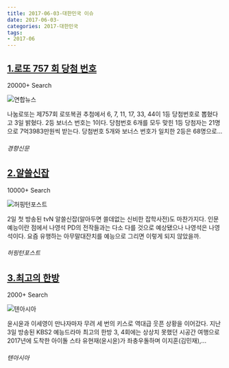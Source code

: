 ```yaml
---
title: 2017-06-03-대한민국 이슈
date: 2017-06-03-
categories: 2017-대한민국
tags: 
- 2017-06
---
```


[1.로또 757 회 당첨 번호](http://biz.khan.co.kr/khan_art_view.html?artid=201706032111001&code=920100)
--

20000+ Search

![연합뉴스](http://t1.gstatic.com/images?q=tbn:ANd9GcQEEaHCIhLQ53xyVLNMt3GIh_ijkRGuI_cKyaPTX31TQm9nylsfx43XTtQWuvZSmoo0ponhrTPy)

나눔로또는 제757회 로또복권 추첨에서 6, 7, 11, 17, 33, 44이 1등 당첨번호로 뽑혔다고 3일 밝혔다. 2등 보너스 번호는 1이다. 당첨번호 6개를 모두 맞힌 1등 당첨자는 21명으로 7억3983만원씩 받는다. 당첨번호 5개와 보너스 번호가 일치한 2등은 68명으로...
###### 경향신문

[2.알쓸신잡](http://www.huffingtonpost.kr/2017/06/03/story_n_16932618.html)
--

10000+ Search

![허핑턴포스트](http://t3.gstatic.com/images?q=tbn:ANd9GcTOSq4B6CYbYqWeKEHNTUl-5OroQYIze5xxWWgjjsNtcQD2y38ubDWpFrOZtNzkA7cgYNUUX6pF)

2일 첫 방송된 tvN 알쓸신잡(알아두면 쓸데없는 신비한 잡학사전)도 마찬가지다. 인문예능이란 점에서 나영석 PD의 전작들과는 다소 다를 것으로 예상됐으나 나영석은 나영석이다. 요즘 유행하는 아무말대잔치를 예능으로 그리면 이렇게 되지 않았을까.
###### 허핑턴포스트

[3.최고의 한방](http://tenasia.hankyung.com/archives/1225152)
--

2000+ Search

![텐아시아](http://t0.gstatic.com/images?q=tbn:ANd9GcS6MfF7L2CyNAR0tn46iXm9MS3XOoSK7zVyU2i3Jp1qQZ0BCNPo6zK3bUKuqqQFt_Gqui7sHcKF)

윤시윤과 이세영이 만나자마자 무려 세 번의 키스로 역대급 웃픈 상황을 이어갔다. 지난 3일 방송된 KBS2 예능드라마 최고의 한방 3, 4회에는 상상치 못했던 시공간 여행으로 2017년에 도착한 아이돌 스타 유현재(윤시윤)가 좌충우돌하며 이지훈(김민재),...
###### 텐아시아

